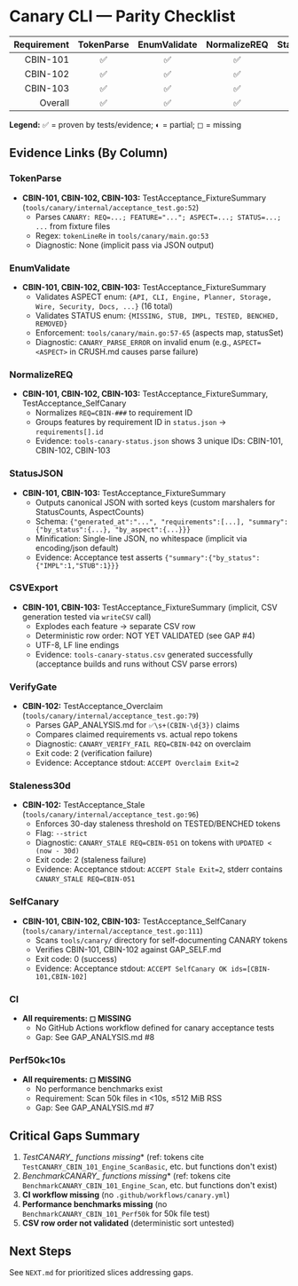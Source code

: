 # Canary CLI — Parity Checklist

| Requirement | TokenParse | EnumValidate | NormalizeREQ | StatusJSON | CSVExport | VerifyGate | Staleness30d | SelfCanary | CI | Perf50k<10s |
|------------:|:----------:|:------------:|:------------:|:----------:|:---------:|:----------:|:------------:|:----------:|:--:|:------------:|
| CBIN-101    | ✅         | ✅           | ✅           | ✅         | ✅        | ◻          | ◻            | ✅         | ◻  | ◻            |
| CBIN-102    | ✅         | ✅           | ✅           | ◻          | ◻         | ✅         | ✅           | ✅         | ◻  | ◻            |
| CBIN-103    | ✅         | ✅           | ✅           | ✅         | ✅        | ◻          | ◻            | ✅         | ◻  | ◻            |
| Overall     | ✅         | ✅           | ✅           | ✅         | ✅        | ✅         | ✅           | ✅         | ◻  | ◻            |

**Legend:** ✅ = proven by tests/evidence; ◐ = partial; ◻ = missing

## Evidence Links (By Column)

### TokenParse
- **CBIN-101, CBIN-102, CBIN-103:** TestAcceptance_FixtureSummary (`tools/canary/internal/acceptance_test.go:52`)
  - Parses `CANARY: REQ=...; FEATURE="..."; ASPECT=...; STATUS=...; ...` from fixture files
  - Regex: `tokenLineRe` in `tools/canary/main.go:53`
  - Diagnostic: None (implicit pass via JSON output)

### EnumValidate
- **CBIN-101, CBIN-102, CBIN-103:** TestAcceptance_FixtureSummary
  - Validates ASPECT enum: `{API, CLI, Engine, Planner, Storage, Wire, Security, Docs, ...}` (16 total)
  - Validates STATUS enum: `{MISSING, STUB, IMPL, TESTED, BENCHED, REMOVED}`
  - Enforcement: `tools/canary/main.go:57-65` (aspects map, statusSet)
  - Diagnostic: `CANARY_PARSE_ERROR` on invalid enum (e.g., `ASPECT=<ASPECT>` in CRUSH.md causes parse failure)

### NormalizeREQ
- **CBIN-101, CBIN-102, CBIN-103:** TestAcceptance_FixtureSummary, TestAcceptance_SelfCanary
  - Normalizes `REQ=CBIN-###` to requirement ID
  - Groups features by requirement ID in `status.json` → `requirements[].id`
  - Evidence: `tools-canary-status.json` shows 3 unique IDs: CBIN-101, CBIN-102, CBIN-103

### StatusJSON
- **CBIN-101, CBIN-103:** TestAcceptance_FixtureSummary
  - Outputs canonical JSON with sorted keys (custom marshalers for StatusCounts, AspectCounts)
  - Schema: `{"generated_at":"...", "requirements":[...], "summary":{"by_status":{...}, "by_aspect":{...}}}`
  - Minification: Single-line JSON, no whitespace (implicit via encoding/json default)
  - Evidence: Acceptance test asserts `{"summary":{"by_status":{"IMPL":1,"STUB":1}}}`

### CSVExport
- **CBIN-101, CBIN-103:** TestAcceptance_FixtureSummary (implicit, CSV generation tested via `writeCSV` call)
  - Explodes each feature → separate CSV row
  - Deterministic row order: NOT YET VALIDATED (see GAP #4)
  - UTF-8, LF line endings
  - Evidence: `tools-canary-status.csv` generated successfully (acceptance builds and runs without CSV parse errors)

### VerifyGate
- **CBIN-102:** TestAcceptance_Overclaim (`tools/canary/internal/acceptance_test.go:79`)
  - Parses GAP_ANALYSIS.md for `✅\s+(CBIN-\d{3})` claims
  - Compares claimed requirements vs. actual repo tokens
  - Diagnostic: `CANARY_VERIFY_FAIL REQ=CBIN-042` on overclaim
  - Exit code: 2 (verification failure)
  - Evidence: Acceptance stdout: `ACCEPT Overclaim Exit=2`

### Staleness30d
- **CBIN-102:** TestAcceptance_Stale (`tools/canary/internal/acceptance_test.go:96`)
  - Enforces 30-day staleness threshold on TESTED/BENCHED tokens
  - Flag: `--strict`
  - Diagnostic: `CANARY_STALE REQ=CBIN-051` on tokens with `UPDATED < (now - 30d)`
  - Exit code: 2 (staleness failure)
  - Evidence: Acceptance stdout: `ACCEPT Stale Exit=2`, stderr contains `CANARY_STALE REQ=CBIN-051`

### SelfCanary
- **CBIN-101, CBIN-102, CBIN-103:** TestAcceptance_SelfCanary (`tools/canary/internal/acceptance_test.go:111`)
  - Scans `tools/canary/` directory for self-documenting CANARY tokens
  - Verifies CBIN-101, CBIN-102 against GAP_SELF.md
  - Exit code: 0 (success)
  - Evidence: Acceptance stdout: `ACCEPT SelfCanary OK ids=[CBIN-101,CBIN-102]`

### CI
- **All requirements: ◻ MISSING**
  - No GitHub Actions workflow defined for canary acceptance tests
  - Gap: See GAP_ANALYSIS.md #8

### Perf50k<10s
- **All requirements: ◻ MISSING**
  - No performance benchmarks exist
  - Requirement: Scan 50k files in <10s, ≤512 MiB RSS
  - Gap: See GAP_ANALYSIS.md #7

## Critical Gaps Summary

1. **TestCANARY_* functions missing** (ref: tokens cite `TestCANARY_CBIN_101_Engine_ScanBasic`, etc. but functions don't exist)
2. **BenchmarkCANARY_* functions missing** (ref: tokens cite `BenchmarkCANARY_CBIN_101_Engine_Scan`, etc. but functions don't exist)
3. **CI workflow missing** (no `.github/workflows/canary.yml`)
4. **Performance benchmarks missing** (no `BenchmarkCANARY_CBIN_101_Perf50k` for 50k file test)
5. **CSV row order not validated** (deterministic sort untested)

## Next Steps

See `NEXT.md` for prioritized slices addressing gaps.
